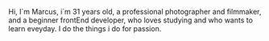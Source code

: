 Hi, I´m Marcus, i´m 31 years old, a professional photographer and filmmaker, and a beginner frontEnd developer, who loves studying and who wants to learn eveyday. I do the things i do for passion. 
